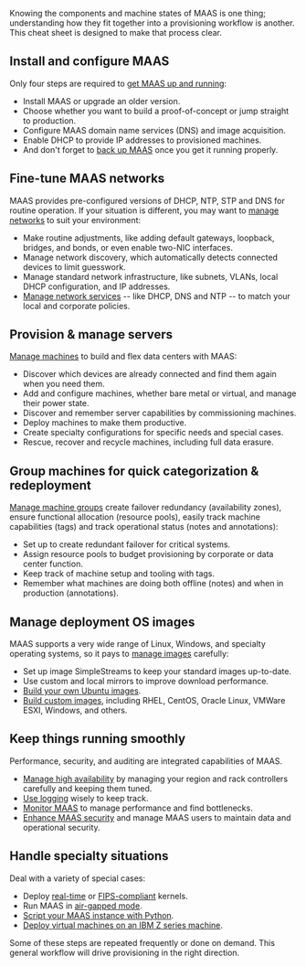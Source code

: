 Knowing the components and machine states of MAAS is one thing; understanding how they fit together into a provisioning workflow is another. This cheat sheet is designed to make that process clear.

## Install and configure MAAS

Only four steps are required to [get MAAS up and running](https://maas.io/docs/how-to-get-maas-up-and-running):

 - Install MAAS or upgrade an older version.
 - Choose whether you want to build a proof-of-concept or jump straight to production.
 - Configure MAAS domain name services (DNS) and image acquisition.
 - Enable DHCP to provide IP addresses to provisioned machines.
 -  And don't forget to [back up MAAS](https://maas.io/docs/how-to-back-up-maas) once you get it running properly.

## Fine-tune MAAS networks

MAAS provides pre-configured versions of DHCP, NTP, STP and DNS for routine operation.  If your situation is different, you may want to [manage networks](https://maas.io/docs/how-to-manage-networks) to suit your environment:

- Make routine adjustments, like adding default gateways, loopback, bridges, and bonds, or even enable two-NIC interfaces.
- Manage network discovery, which automatically detects connected devices to limit guesswork.
- Manage standard network infrastructure, like subnets, VLANs, local DHCP configuration, and IP addresses.
- [Manage network services](https://maas.io/docs/how-to-manage-network-services) -- like DHCP, DNS and NTP -- to match your local and corporate policies.

## Provision & manage servers

[Manage machines](https://maas.io/docs/how-to-manage-machines) to build and flex data centers with MAAS:

- Discover which devices are already connected and find them again when you need them.
- Add and configure machines, whether bare metal or virtual, and manage their power state.
- Discover and remember server capabilities by commissioning machines.
- Deploy machines to make them productive.
- Create specialty configurations for specific needs and special cases.
- Rescue, recover and recycle machines, including full data erasure.

## Group machines for quick categorization & redeployment

[Manage machine groups](https://maas.io/docs/how-to-manage-machine-groups) create failover redundancy (availability zones), ensure functional allocation (resource pools), easily track machine capabilities (tags) and track operational status (notes and annotations):

- Set up to create redundant failover for critical systems.
- Assign resource pools to budget provisioning by corporate or data center function.
- Keep track of machine setup and tooling with tags.
- Remember what machines are doing both offline (notes) and when in production (annotations).

## Manage deployment OS images

MAAS supports a very wide range of Linux, Windows, and specialty operating systems, so it pays to [manage images](https://maas.io/docs/how-to-manage-images) carefully:

- Set up image SimpleStreams to keep your standard images up-to-date.
- Use custom and local mirrors to improve download performance.
- [Build your own Ubuntu images](https://maas.io/docs/how-to-build-ubuntu-images).
- [Build custom images](https://maas.io/docs/how-to-build-custom-images), including RHEL, CentOS, Oracle Linux, VMWare ESXI, Windows, and others.

## Keep things running smoothly

Performance, security, and auditing are integrated capabilities of MAAS.

- [Manage high availability](https://maas.io/docs/how-to-manage-high-availability) by managing your region and rack controllers carefully and keeping them tuned.
- [Use logging](https://maas.io/docs/how-to-use-logging) wisely to keep track.
- [Monitor MAAS](https://maas.io/docs/how-to-monitor-maas) to manage performance and find bottlenecks.
- [Enhance MAAS security](https://maas.io/docs/how-to-enhance-maas-security) and manage MAAS users to maintain data and operational security.

## Handle specialty situations

Deal with a variety of special cases:

- Deploy [real-time](https://maas.io/docs/how-to-deploy-a-real-time-kernel) or [FIPS-compliant](https://maas.io/docs/how-to-deploy-a-fips-compliant-kernel) kernels.
- Run MAAS in [air-gapped mode](https://maas.io/docs/how-to-set-up-air-gapped-maas).
- [Script your MAAS instance with Python](https://maas.io/docs/how-to-script-maas-with-python).
- [Deploy virtual machines on an IBM Z series machine](https://maas.io/docs/how-to-deploy-vms-on-ibm-z).

Some of these steps are repeated frequently or done on demand. This general workflow will drive provisioning in the right direction.
